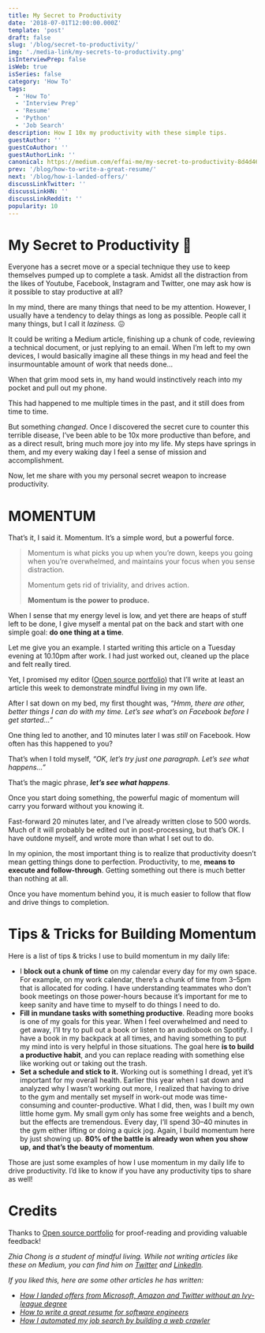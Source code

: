 ```yaml
---
title: My Secret to Productivity
date: '2018-07-01T12:00:00.000Z'
template: 'post'
draft: false
slug: '/blog/secret-to-productivity/'
img: './media-link/my-secrets-to-productivity.png'
isInterviewPrep: false
isWeb: true
isSeries: false
category: 'How To'
tags:
  - 'How To'
  - 'Interview Prep'
  - 'Resume'
  - 'Python'
  - 'Job Search'
description: How I 10x my productivity with these simple tips.
guestAuthor: ''
guestCoAuthor: ''
guestAuthorLink: ''
canonical: https://medium.com/effai-me/my-secret-to-productivity-8d4d461d1fea
prev: '/blog/how-to-write-a-great-resume/'
next: '/blog/how-i-landed-offers/'
discussLinkTwitter: ''
discussLinkHN: ''
discussLinkReddit: ''
popularity: 10
---
```


# My Secret to Productivity 🤫

Everyone has a secret move or a special technique they use to keep themselves pumped up to complete a task. Amidst all the distraction from the likes of Youtube, Facebook, Instagram and Twitter, one may ask how is it possible to stay productive at all?

In my mind, there are many things that need to be my attention. However, I usually have a tendency to delay things as long as possible. People call it many things, but I call it _laziness._ 😖

It could be writing a Medium article, finishing up a chunk of code, reviewing a technical document, or just replying to an email. When I’m left to my own devices, I would basically imagine all these things in my head and feel the insurmountable amount of work that needs done…

When that grim mood sets in, my hand would instinctively reach into my pocket and pull out my phone.

This had happened to me multiple times in the past, and it still does from time to time.

But something _changed_. Once I discovered the secret cure to counter this terrible disease, I’ve been able to be 10x more productive than before, and as a direct result, bring much more joy into my life. My steps have springs in them, and my every waking day I feel a sense of mission and accomplishment.

Now, let me share with you my personal secret weapon to increase productivity.

# MOMENTUM

That’s it, I said it. Momentum. It’s a simple word, but a powerful force.

> Momentum is what picks you up when you’re down, keeps you going when you’re overwhelmed, and maintains your focus when you sense distraction.
>
> Momentum gets rid of triviality, and drives action.
>
> **Momentum is the power to produce.**

When I sense that my energy level is low, and yet there are heaps of stuff left to be done, I give myself a mental pat on the back and start with one simple goal: **do one thing at a time**.

Let me give you an example. I started writing this article on a Tuesday evening at 10.10pm after work. I had just worked out, cleaned up the place and felt really tired.

Yet, I promised my editor ([Open source portfolio](https://medium.com/u/e68c5c9127bb?source=post_page-----8d4d461d1fea--------------------------------)) that I’ll write at least an article this week to demonstrate mindful living in my own life.

After I sat down on my bed, my first thought was, _“Hmm, there are other, better things I can do with my time. Let’s see what’s on Facebook before I get started…”_

One thing led to another, and 10 minutes later I was _still_ on Facebook. How often has this happened to you?

That’s when I told myself, _“OK, let’s try just one paragraph. Let’s see what happens…”_

That’s the magic phrase, **_let’s see what happens_**_._

Once you start doing something, the powerful magic of momentum will carry you forward without you knowing it.

Fast-forward 20 minutes later, and I’ve already written close to 500 words. Much of it will probably be edited out in post-processing, but that’s OK. I have outdone myself, and wrote more than what I set out to do.

In my opinion, the most important thing is to realize that productivity doesn’t mean getting things done to perfection. Productivity, to me, **means to execute and follow-through**. Getting something out there is much better than nothing at all.

Once you have momentum behind you, it is much easier to follow that flow and drive things to completion.

# Tips & Tricks for Building Momentum

Here is a list of tips & tricks I use to build momentum in my daily life:

- I **block out a chunk of time** on my calendar every day for my own space. For example, on my work calendar, there’s a chunk of time from 3–5pm that is allocated for coding. I have understanding teammates who don’t book meetings on those power-hours because it’s important for me to keep sanity and have time to myself to do things I need to do.
- **Fill in mundane tasks with something productive**. Reading more books is one of my goals for this year. When I feel overwhelmed and need to get away, I’ll try to pull out a book or listen to an audiobook on Spotify. I have a book in my backpack at all times, and having something to put my mind into is very helpful in those situations. The goal here **is to build a productive habit**, and you can replace reading with something else like working out or taking out the trash.
- **Set a schedule and stick to it.** Working out is something I dread, yet it’s important for my overall health. Earlier this year when I sat down and analyzed why I wasn’t working out more, I realized that having to drive to the gym and mentally set myself in work-out mode was time-consuming and counter-productive. What I did, then, was I built my own little home gym. My small gym only has some free weights and a bench, but the effects are tremendous. Every day, I’ll spend 30–40 minutes in the gym either lifting or doing a quick jog. Again, I build momentum here by just showing up. **80% of the battle is already won when you show up, and that’s the beauty of momentum**.

Those are just some examples of how I use momentum in my daily life to drive productivity. I’d like to know if you have any productivity tips to share as well!

# Credits

Thanks to [Open source portfolio](https://medium.com/u/e68c5c9127bb?source=post_page-----8d4d461d1fea--------------------------------) for proof-reading and providing valuable feedback!

_Zhia Chong is a student of mindful living. While not writing articles like these on Medium, you can find him on_ [_Twitter_](https://twitter.com/zhiachong) _and_ [_LinkedIn_](https://www.linkedin.com/in/zhiachong/)_._

_If you liked this, here are some other articles he has written:_

- [_How I landed offers from Microsoft, Amazon and Twitter without an Ivy-league degree_](https://medium.freecodecamp.org/how-i-built-a-web-crawler-to-automate-my-job-search-f825fb5af718)
- [_How to write a great resume for software engineers_](https://medium.freecodecamp.org/how-to-write-a-great-resume-for-software-engineers-75d514dd8322)
- [_How I automated my job search by building a web crawler_](https://medium.freecodecamp.org/how-i-built-a-web-crawler-to-automate-my-job-search-f825fb5af718)
